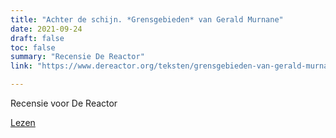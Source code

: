 ```yaml
---
title: "Achter de schijn. *Grensgebieden* van Gerald Murnane"
date: 2021-09-24
draft: false
toc: false
summary: "Recensie De Reactor"
link: "https://www.dereactor.org/teksten/grensgebieden-van-gerald-murnane"

---
```

Recensie voor De Reactor

[Lezen](https://www.dereactor.org/teksten/grensgebieden-van-gerald-murnane)